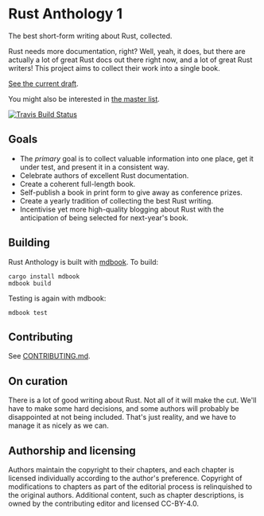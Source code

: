 # Rust Anthology 1

The best short-form writing about Rust, collected.

Rust needs more documentation, right? Well, yeah, it does, but there
are actually a lot of great Rust docs out there right now, and a lot
of great Rust writers! This project aims to collect their work into a
single book.

[See the current draft](https://brson.github.io/rust-anthology).

You might also be interested in [the master list](master-list.md).

[![Travis Build Status][travis-build-status-svg]][travis-build-status]

[travis-build-status]: https://travis-ci.org/brson/rust-anthology
[travis-build-status-svg]: https://img.shields.io/travis/brson/rust-anthology.svg

## Goals

- The _primary_ goal is to collect valuable information into one
  place, get it under test, and present it in a consistent way.
- Celebrate authors of excellent Rust documentation.
- Create a coherent full-length book.
- Self-publish a book in print form to give away as conference prizes.
- Create a yearly tradition of collecting the best Rust writing.
- Incentivise yet more high-quality blogging about Rust with the anticipation
  of being selected for next-year's book.

## Building

Rust Anthology is built with [mdbook]. To build:

```
cargo install mdbook
mdbook build
```

[mdbook]: https://github.com/azerupi/mdBook

Testing is again with mdbook:

```
mdbook test
```

## Contributing

See [CONTRIBUTING.md](CONTRIBUTING.md).

## On curation

There is a lot of good writing about Rust. Not all of it will make the
cut. We'll have to make some hard decisions, and some authors will
probably be disappointed at not being included. That's just reality,
and we have to manage it as nicely as we can.

## Authorship and licensing

Authors maintain the copyright to their chapters, and each chapter is
licensed individually according to the author's preference. Copyright
of modifications to chapters as part of the editorial process is
relinquished to the original authors. Additional content, such as
chapter descriptions, is owned by the contributing editor and licensed
CC-BY-4.0.
